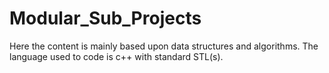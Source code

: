 # Modular_Sub_Projects
Here the content is mainly based upon data structures and algorithms.
The language used to code is c++ with standard STL(s).
